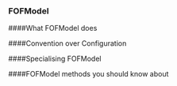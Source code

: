 ### FOFModel

####What FOFModel does

####Convention over Configuration

####Specialising FOFModel

####FOFModel methods you should know about